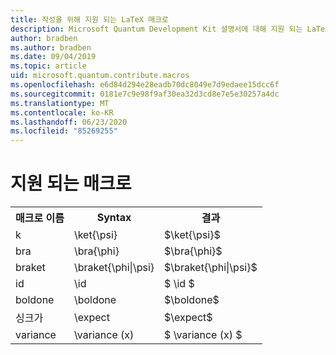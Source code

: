 ```yaml
---
title: 작성을 위해 지원 되는 LaTeX 매크로
description: Microsoft Quantum Development Kit 설명서에 대해 지원 되는 LaTeX 매크로의 목록입니다.
author: bradben
ms.author: bradben
ms.date: 09/04/2019
ms.topic: article
uid: microsoft.quantum.contribute.macros
ms.openlocfilehash: e6d84d294e28eadb70dc8049e7d9edaee15dcc6f
ms.sourcegitcommit: 0181e7c9e98f9af30ea32d3cd8e7e5e30257a4dc
ms.translationtype: MT
ms.contentlocale: ko-KR
ms.lasthandoff: 06/23/2020
ms.locfileid: "85269255"
---
```

# <a name="supported-macros"></a>지원 되는 매크로

<table>
<tr><th>매크로 이름</th><th>Syntax</th><th>결과</th></tr>
<tr><td>k</td><td>\ket{\psi}</td><td>$\ket{\psi}$</td></tr>
<tr><td>bra</td><td>\bra{\phi}</td><td>$\bra{\phi}$</td></tr>
<tr><td>braket</td><td>\braket{\phi|\psi}</td><td>$\braket{\phi|\psi}$</td></tr>
<tr><td>id</td><td>\id</td><td>$ \id $</td></tr>
<tr><td>boldone</td><td>\boldone</td><td>$\boldone$</td></tr>
<tr><td>싱크가</td><td>\expect</td><td>$\expect$</td></tr>
<tr><td>variance</td><td>\variance (x)</td><td>$ \variance (x) $</td></tr>
</table>